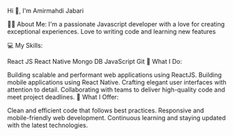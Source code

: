 Hi 👋, I'm Amirmahdi Jabari

👨‍💻 About Me:
I'm a passionate Javascript developer with a love for creating exceptional experiences.
Love to writing code and learning new features

💻 My Skills:

React JS
React Native
Mongo DB
JavaScript
Git
🔨 What I Do:

Building scalable and performant web applications using ReactJS.
Building mobile applications using React Native.
Crafting elegant user interfaces with attention to detail.
Collaborating with teams to deliver high-quality code and meet project deadlines.
🚀 What I Offer:

Clean and efficient code that follows best practices.
Responsive and mobile-friendly web development.
Continuous learning and staying updated with the latest technologies.
